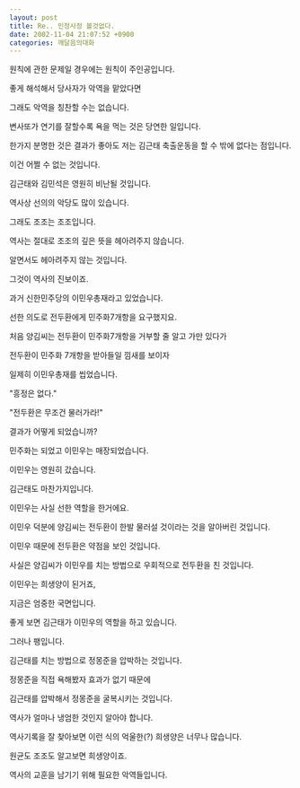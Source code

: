 ```yaml
---
layout: post
title: Re.. 인정사정 볼것없다.
date: 2002-11-04 21:07:52 +0900
categories: 깨달음의대화
---
```

원칙에 관한 문제일 경우에는 원칙이 주인공입니다.
  
좋게 해석해서 당사자가 악역을 맡았다면
  
그래도 악역을 칭찬할 수는 없습니다.
  

  
변사또가 연기를 잘할수록 욕을 먹는 것은 당연한 일입니다.
  

  
한가지 분명한 것은 결과가 좋아도 저는 김근태 축출운동을 할 수 밖에 없다는 점입니다.
  
이건 어쩔 수 없는 것입니다.
  
김근태와 김민석은 영원히 비난될 것입니다.
  

  
역사상 선의의 악당도 많이 있습니다.
  
그래도 조조는 조조입니다.
  
역사는 절대로 조조의 깊은 뜻을 헤아려주지 않습니다.
  
알면서도 헤아려주지 않는 것입니다.
  
그것이 역사의 진보이죠.
  

  
과거 신한민주당의 이민우총재라고 있었습니다.
  
선한 의도로 전두환에게 민주화7개항을 요구했지요.
  
처음 양김씨는 전두환이 민주화7개항을 거부할 줄 알고 가만 있다가
  
전두환이 민주화 7개항을 받아들일 낌새를 보이자
  
일제히 이민우총재를 씹었습니다.
  

  
"흥정은 없다."
  
"전두환은 무조건 물러가라!"
  

  
결과가 어떻게 되었습니까?
  
민주화는 되었고 이민우는 매장되었습니다.
  
이민우는 영원히 갔습니다.
  

  
김근태도 마찬가지입니다.
  
이민우는 사실 선한 역할을 한거에요.
  
이민우 덕분에 양김씨는 전두환이 한발 물러설 것이라는 것을 알아버린 것입니다.
  
이민우 때문에 전두환은 약점을 보인 것입니다.
  

  
사실은 양김씨가 이민우를 치는 방법으로 우회적으로 전두환을 친 것입니다.
  
이민우는 희생양이 된거죠,
  

  
지금은 엄중한 국면입니다.
  
좋게 보면 김근태가 이민우의 역할을 하고 있습니다.
  
그러나 팽입니다.
  
김근태를 치는 방법으로 정몽준을 압박하는 것입니다.
  
정몽준을 직접 욕해봤자 효과가 없기 때문에
  
김근태를 압박해서 정몽준을 굴복시키는 것입니다.
  

  
역사가 얼마나 냉엄한 것인지 알아야 합니다.
  
역사기록을 잘 찾아보면 이런 식의 억울한(?) 희생양은 너무나 많습니다.
  

  
원균도 조조도 알고보면 희생양이죠.
  
역사의 교훈을 남기기 위해 필요한 악역들입니다.